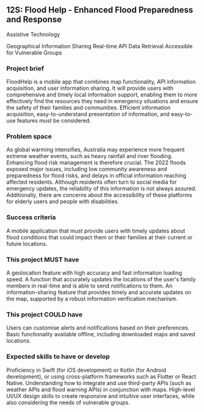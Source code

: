 ## 12S: Flood Help - Enhanced Flood Preparedness and Response

Assistive Technology

Geographical Information Sharing
Real-time API Data Retrieval
Accessible for Vulnerable Groups

### Project brief

FloodHelp is a mobile app that combines map functionality, API information acquisition, and user information sharing. It will provide users with comprehensive and timely local information support, enabling them to more effectively find the resources they need in emergency situations and ensure the safety of their families and communities. Efficient information acquisition, easy-to-understand presentation of information, and easy-to-use features must be considered.

### Problem space

As global warming intensifies, Australia may experience more frequent extreme weather events, such as heavy rainfall and river flooding. Enhancing flood risk management is therefore crucial. The 2022 floods exposed major issues, including low community awareness and preparedness for flood risks, and delays in official information reaching affected residents. Although residents often turn to social media for emergency updates, the reliability of this information is not always assured. Additionally, there are concerns about the accessibility of these platforms for elderly users and people with disabilities.

### Success criteria

A mobile application that must provide users with timely updates about flood conditions that could impact them or their families at their current or future locations.

### This project MUST have

A geolocation feature with high accuracy and fast information loading speed.
A function that accurately updates the locations of the user's family members in real-time and is able to send notifications to them.
An information-sharing feature that provides timely and accurate updates on the map, supported by a robust information verification mechanism.

### This project COULD have

Users can customise alerts and notifications based on their preferences.
Basic functionality available offline, including downloaded maps and saved locations.

### Expected skills to have or develop

Proficiency in Swift (for iOS development) or Kotlin (for Android development), or using cross-platform frameworks such as Flutter or React Native.
Understanding how to integrate and use third-party APIs (such as weather APIs and flood warning APIs) in conjunction with maps.
High-level UI/UX design skills to create responsive and intuitive user interfaces, while also considering the needs of vulnerable groups.
